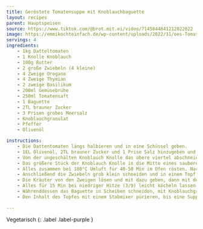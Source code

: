 ```yaml
---
title: Geröstete Tomatensuppe mit Knoblauchbaguette
layout: recipes
parent: Hauptspeisen
source: https://www.tiktok.com/@brot.mit.ei/video/7145844841212022022
image: https://emmikochteinfach.de/wp-content/uploads/2022/11/oes-Tomatensuppe-1.jpg
servings: 4
ingredients:
    - 1kg Datteltomaten
    - 1 Knolle Knoblauch
    - 100g Butter
    - 2 große Zwiebeln (4 kleine)
    - 4 Zweige Oregano
    - 4 Zweige Thymian
    - 2 zweige Basilikum
    - 200ml Gemüsebrühe
    - 250ml Tomatensaft
    - 1 Baguette
    - 2TL brauner Zucker
    - 3 Prisen grobes Meersalz
    - Knoblauchgranulat
    - Pfeffer
    - Olivenöl

instructions:
    - Die Dattentomaten längs halbieren und in eine Schüssel geben.
    - 1EL Olivenöl, 2TL brauner Zucker und 1 Prise Salz hinzugeben und vermischen.
    - Von der ungeschälten Knoblauch Knolle das obere viertel abschneiden (mit einem Sägemesser).
    - Das größere Stück der Knoblauch Knolle in die Mitte eines sauberen Backblechs stellen und oben mit Olivenöl bestreichen, die Tomaten drumherum verteilen.
    - Alles zusammen bei 180°C Umluft für 40-50 Min im Ofen rösten. Nach 35 Min alle 5 Minuten überprüfen, wie braun es geworden ist - wenige, kleine schwarze Stellen sind okay!
    - Anschließend die Zwiebeln grob klein schneiden und in einem Topf bei mittlerer Hitze (5/9) in der geschmolzenen Butter anbraten, dann die Tomaten und den ausgedrückten Knoblauch mit dazu geben.
    - Die Kräuter von den Zweigen lösen und mit dazu geben, dann mit der Gemüsebrühe und dem Tomatensaft ablöschen.
    - Alles für 15 Min bei niedriger Hitze (3/9) leicht köcheln lassen.
    - Währenddessen das Baguette in Scheiben schneiden, mit Knoblauchgranulat würzen und mit etwas Olivenöl bestreichen. Für 15 Min bei 150°C Umluft in den Ofen geben (bis die Oberseite goldbraun geworden ist).
    - Den Inhalt des Topfes mit einem Stabmixer pürieren, bis eine Suppe entstanden ist. Nach Geschmack mit (Cayenne-)Pfeffer und Salz würzen. Fertig!

---
```

Vegetarisch
{: .label .label-purple }
